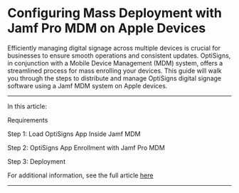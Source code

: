 # Configuring Mass Deployment with Jamf Pro MDM on Apple Devices

Efficiently managing digital signage across multiple devices is crucial for businesses to ensure smooth operations and consistent updates. OptiSigns, in conjunction with a Mobile Device Management (MDM) system, offers a streamlined process for mass enrolling your devices. This guide will walk you through the steps to distribute and manage OptiSigns digital signage software using a Jamf MDM system on Apple devices.

* * *

In this article:

Requirements

Step 1: Load OptiSigns App Inside Jamf MDM

Step 2: OptiSigns App Enrollment with Jamf Pro MDM

Step 3: Deployment

For additional information, see the full article [here](https://support.optisigns.com/hc/en-us/articles/31695220475283)

---
